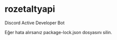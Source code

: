 # rozetaltyapi
Discord Active Developer Bot

Eğer hata alırsanız package-lock.json dosyasını silin.
